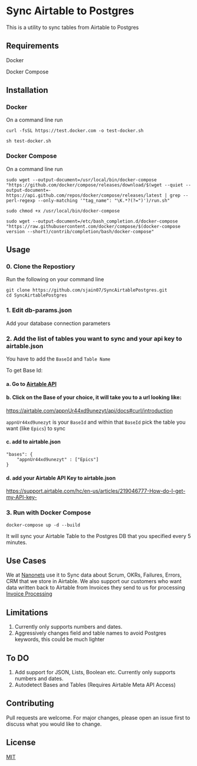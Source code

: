 # Sync Airtable to Postgres 

This is a utility to sync tables from Airtable to Postgres

## Requirements

Docker

Docker Compose

## Installation

### Docker
On a command line run
```
curl -fsSL https://test.docker.com -o test-docker.sh

sh test-docker.sh
```

### Docker Compose
On a command line run
```
sudo wget --output-document=/usr/local/bin/docker-compose "https://github.com/docker/compose/releases/download/$(wget --quiet --output-document=- https://api.github.com/repos/docker/compose/releases/latest | grep --perl-regexp --only-matching '"tag_name": "\K.*?(?=")')/run.sh"

sudo chmod +x /usr/local/bin/docker-compose

sudo wget --output-document=/etc/bash_completion.d/docker-compose "https://raw.githubusercontent.com/docker/compose/$(docker-compose version --short)/contrib/completion/bash/docker-compose"
```

## Usage

### 0. Clone the Repostiory

Run the following on your command line
```
git clone https://github.com/sjain07/SyncAirtablePostgres.git
cd SyncAirtablePostgres
```

### 1.  Edit db-params.json
Add your database connection parameters

### 2. Add the list of tables you want to sync and your api key to airtable.json

You have to add the `BaseId` and `Table Name`

To get Base Id:

#### a. Go to [Airtable API](https://airtable.com/api)

#### b. Click on the Base of your choice, it will take you to a url looking like:

https://airtable.com/appnUr44xd9unezyt/api/docs#curl/introduction

`appnUr44xd9unezyt` is your `BaseId` and within that `BaseId` pick the table you want (like `Epics`) to sync

#### c. add to airtable.json
```
"bases": {
    "appnUr44xd9unezyt" : ["Epics"]
}
```

#### d. add your Airtable API Key to airtable.json

https://support.airtable.com/hc/en-us/articles/219046777-How-do-I-get-my-API-key-


### 3. Run with Docker Compose
```
docker-compose up -d --build
```

It will sync your Airtable Table to the Postgres DB that you specified every 5 minutes.

## Use Cases
We at [Nanonets](https://nanonets.com) use it to Sync data about Scrum, OKRs, Failures, Errors, CRM that we store in Airtable.
We also support our customers who want data written back to Airtable from Invoices they send to us for processing [Invoice Processing](https://nanonets.com/invoice-ocr)

## Limitations

1. Currently only supports numbers and dates.
2. Aggressively changes field and table names to avoid Postgres keywords, this could be much lighter

## To DO

1. Add support for JSON, Lists, Boolean  etc. Currently only supports numbers and dates.
2. Autodetect Bases and Tables (Requires Airtable Meta API Access)

## Contributing
Pull requests are welcome. For major changes, please open an issue first to discuss what you would like to change.

## License
[MIT](https://choosealicense.com/licenses/mit/)